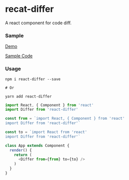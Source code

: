 recat-differ
======

A react component for code diff.

### Sample

[Demo](http://differ.nighca.me/)

[Sample Code](https://github.com/nighca/differ/blob/master/sample/src/App.js)

### Usage

```shell
npm i react-differ --save

# Or

yarn add react-differ
```

```javascript
import React, { Component } from 'react'
import Differ from 'react-differ'

const from = `import React, { Component } from 'react'
import Differ from 'react-differ'`

const to = `import React from 'react'
import Differ from 'react-differ'`

class App extends Component {
  render() {
    return (
      <Differ from={from} to={to} />
    )
  }
}
```
